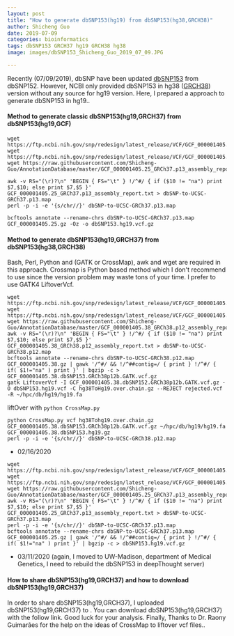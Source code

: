 ```yaml
---
layout: post
title: "How to generate dbSNP153(hg19) from dbSNP153(hg38,GRCH38)"
author: Shicheng Guo
date: 2019-07-09
categories: bioinformatics
tags: dbSNP153 GRCH37 hg19 GRCH38 hg38
image: images/dbSNP153_Shicheng_Guo_2019_07_09.JPG

---
```


Recently (07/09/2019), dbSNP have been updated [dbSNP153](https://ftp.ncbi.nih.gov/snp/redesign/latest_release/VCF/GCF_000001405.38.gz) from dbSNP152. However, NCBI only provided dbSNP153 in hg38 ([GRCH38](http://mirrors.vbi.vt.edu/mirrors/ftp.ncbi.nih.gov/genomes/refseq/vertebrate_mammalian/Homo_sapiens/all_assembly_versions/GCF_000001405.38_GRCh38.p12/GCF_000001405.38_GRCh38.p12_assembly_report.txt)) version without any source for hg19 version. Here, I prepared a approach to generate dbSNP153 in hg19..

#### Method to generate classic dbSNP153(hg19,GRCH37) from dbSNP153(hg19,GCF)

```
wget https://ftp.ncbi.nih.gov/snp/redesign/latest_release/VCF/GCF_000001405.25.gz
wget https://ftp.ncbi.nih.gov/snp/redesign/latest_release/VCF/GCF_000001405.25.gz.tbi
wget https://raw.githubusercontent.com/Shicheng-Guo/AnnotationDatabase/master/GCF_000001405.25_GRCh37.p13_assembly_report.txt

awk -v RS="(\r)?\n" 'BEGIN { FS="\t" } !/^#/ { if ($10 != "na") print $7,$10; else print $7,$5 }' GCF_000001405.25_GRCh37.p13_assembly_report.txt > dbSNP-to-UCSC-GRCh37.p13.map
perl -p -i -e '{s/chr//}' dbSNP-to-UCSC-GRCh37.p13.map

bcftools annotate --rename-chrs dbSNP-to-UCSC-GRCh37.p13.map GCF_000001405.25.gz -Oz -o dbSNP153.hg19.vcf.gz
```
#### Method to generate dbSNP153(hg19,GRCH37) from dbSNP153(hg38,GRCH38)

Bash, Perl, Python and (GATK or CrossMap), awk and wget are required in this approach. Crossmap is Python based method which I don't recommend to use since the version problem may waste tons of your time. I prefer to use GATK4 LiftoverVcf.

```
wget https://ftp.ncbi.nih.gov/snp/redesign/latest_release/VCF/GCF_000001405.38.gz
wget https://ftp.ncbi.nih.gov/snp/redesign/latest_release/VCF/GCF_000001405.38.gz.tbi
wget https://raw.githubusercontent.com/Shicheng-Guo/AnnotationDatabase/master/GCF_000001405.38_GRCh38.p12_assembly_report.txt
awk -v RS="(\r)?\n" 'BEGIN { FS="\t" } !/^#/ { if ($10 != "na") print $7,$10; else print $7,$5 }' GCF_000001405.38_GRCh38.p12_assembly_report.txt > dbSNP-to-UCSC-GRCh38.p12.map
bcftools annotate --rename-chrs dbSNP-to-UCSC-GRCh38.p12.map GCF_000001405.38.gz | gawk '/^#/ && !/^##contig=/ { print } !/^#/ { if( $1!="na" ) print }' | bgzip -c > GCF_000001405.38.dbSNP153.GRCh38p12b.GATK.vcf.gz
gatk LiftoverVcf -I GCF_000001405.38.dbSNP152.GRCh38p12b.GATK.vcf.gz -O dbSNP153.hg19.vcf -C hg38ToHg19.over.chain.gz --REJECT rejected.vcf -R ~/hpc/db/hg19/hg19.fa
```
liftOver with `python CrossMap.py`
```
python CrossMap.py vcf hg38Tohg19.over.chain.gz GCF_000001405.38.dbSNP153.GRCh38p12b.GATK.vcf.gz ~/hpc/db/hg19/hg19.fa  GCF_000001405.38.dbSNP153.hg19.gz
perl -p -i -e '{s/chr//}' dbSNP-to-UCSC-GRCh38.p12.map
```
* 02/16/2020
```
wget https://ftp.ncbi.nih.gov/snp/redesign/latest_release/VCF/GCF_000001405.25.gz
wget https://ftp.ncbi.nih.gov/snp/redesign/latest_release/VCF/GCF_000001405.25.gz.tbi
wget https://raw.githubusercontent.com/Shicheng-Guo/AnnotationDatabase/master/GCF_000001405.25_GRCh37.p13_assembly_report.txt
awk -v RS="(\r)?\n" 'BEGIN { FS="\t" } !/^#/ { if ($10 != "na") print $7,$10; else print $7,$5 }' GCF_000001405.25_GRCh37.p13_assembly_report.txt > dbSNP-to-UCSC-GRCh37.p13.map
perl -p -i -e '{s/chr//}' dbSNP-to-UCSC-GRCh37.p13.map
bcftools annotate --rename-chrs dbSNP-to-UCSC-GRCh37.p13.map GCF_000001405.25.gz | gawk '/^#/ && !/^##contig=/ { print } !/^#/ { if( $1!="na" ) print }' | bgzip -c > dbSNP153.hg19.vcf.gz
```
* 03/11/2020 (again, I moved to UW-Madison, department of Medical Genetics, I need to rebuild the dbSNP153 in deepThought server)



#### How to share dbSNP153(hg19,GRCH37) and how to download dbSNP153(hg19,GRCH37)
In order to share dbSNP153(hg19,GRCH37), I uploaded dbSNP153(hg19,GRCH37) to . You can download dbSNP153(hg19,GRCH37) with the follow link. Good luck for your analysis. Finally, Thanks to Dr. Raony Guimarães for the help on the ideas of CrossMap to liftover vcf files.. 











